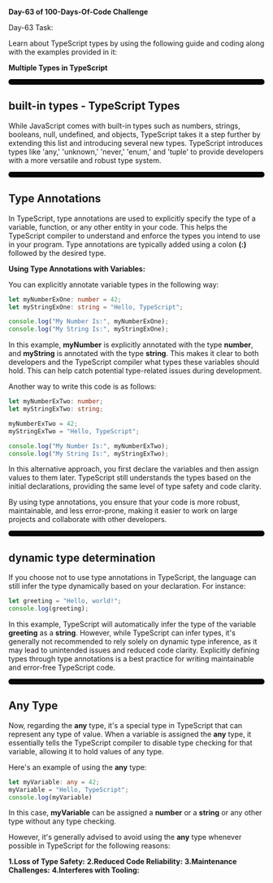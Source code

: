 **Day-63 of 100-Days-Of-Code Challenge**

Day-63 Task:

Learn about TypeScript types by using the following guide and coding along with the examples provided in it:

**Multiple Types in TypeScript**
<hr style="border: 5px solid black; border-radius: 5px;">

**built-in types - TypeScript Types**
---
While JavaScript comes with built-in types such as numbers, strings, booleans, null, undefined, and objects, TypeScript takes it a step further by extending this list and introducing several new types. TypeScript introduces types like 'any,' 'unknown,' 'never,' 'enum,' and 'tuple' to provide developers with a more versatile and robust type system.
<hr style="border: 5px solid black; border-radius: 5px;">

**Type Annotations**
---
In TypeScript, type annotations are used to explicitly specify the type of a variable, function, or any other entity in your code. This helps the TypeScript compiler to understand and enforce the types you intend to use in your program. Type annotations are typically added using a colon **(:)** followed by the desired type.

**Using Type Annotations with Variables:**

You can explicitly annotate variable types in the following way:
```typescript
let myNumberExOne: number = 42;
let myStringExOne: string = "Hello, TypeScript";

console.log("My Number Is:", myNumberExOne);
console.log("My String Is:", myStringExOne);
```
In this example, **myNumber** is explicitly annotated with the type **number**, and **myString** is annotated with the type **string**. This makes it clear to both developers and the TypeScript compiler what types these variables should hold. This can help catch potential type-related issues during development.

Another way to write this code is as follows:
```typescript
let myNumberExTwo: number;
let myStringExTwo: string;

myNumberExTwo = 42;
myStringExTwo = "Hello, TypeScript";

console.log("My Number Is:", myNumberExTwo);
console.log("My String Is:", myStringExTwo);
```
In this alternative approach, you first declare the variables and then assign values to them later. TypeScript still understands the types based on the initial declarations, providing the same level of type safety and code clarity.

By using type annotations, you ensure that your code is more robust, maintainable, and less error-prone, making it easier to work on large projects and collaborate with other developers.
<hr style="border: 5px solid black; border-radius: 5px;">

**dynamic type determination**
---
If you choose not to use type annotations in TypeScript, the language can still infer the type dynamically based on your declaration. For instance:
```typescript
let greeting = "Hello, world!";
console.log(greeting);
```
In this example, TypeScript will automatically infer the type of the variable **greeting** as a **string**. However, while TypeScript can infer types, it's generally not recommended to rely solely on dynamic type inference, as it may lead to unintended issues and reduced code clarity. Explicitly defining types through type annotations is a best practice for writing maintainable and error-free TypeScript code.
<hr style="border: 5px solid black; border-radius: 5px;">

**Any Type**
---
Now, regarding the **any** type, it's a special type in TypeScript that can represent any type of value. When a variable is assigned the **any** type, it essentially tells the TypeScript compiler to disable type checking for that variable, allowing it to hold values of any type.

Here's an example of using the **any** type:
```typescript
let myVariable: any = 42;
myVariable = "Hello, TypeScript";
console.log(myVariable)
```
In this case, **myVariable** can be assigned a **number** or a **string** or any other type without any type checking.

However, it's generally advised to avoid using the **any** type whenever possible in TypeScript for the following reasons:

**1.Loss of Type Safety:**
**2.Reduced Code Reliability:**
**3.Maintenance Challenges:**
**4.Interferes with Tooling:**